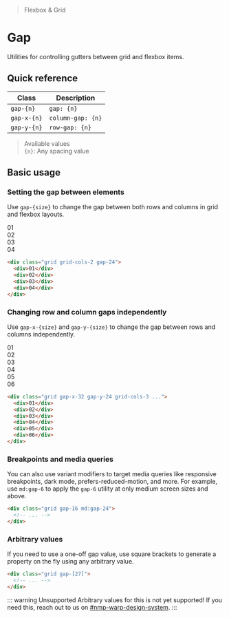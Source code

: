 > Flexbox & Grid

# Gap
Utilities for controlling gutters between grid and flexbox items.

## Quick reference

| Class       | Description       |
| ----------- | ----------------- |
| `gap-{n}`   | `gap: {n}`        |
| `gap-x-{n}` | `column-gap: {n}` |
| `gap-y-{n}` | `row-gap: {n}`    |

> Available values <br />
> `{n}`: Any spacing value <br />

## Basic usage
### Setting the gap between elements
Use `gap-{size}` to change the gap between both rows and columns in grid and flexbox layouts.

<container>
  <box striped class="grid gap-24 grid-cols-2 rounded-4" fg-color="var(--tw-violet-fg)" bg-color="var(--tw-violet-bg)">
    <div class="pd-bg-violet-500 ex-box">01</div>
    <div class="pd-bg-violet-500 ex-box">02</div>
    <div class="pd-bg-violet-500 ex-box">03</div>
    <div class="pd-bg-violet-500 ex-box">04</div>
  </box>
</container>

```html
<div class="grid grid-cols-2 gap-24">
  <div>01</div>
  <div>02</div>
  <div>03</div>
  <div>04</div>
</div>
```

### Changing row and column gaps independently
Use `gap-x-{size}` and `gap-y-{size}` to change the gap between rows and columns independently.
<container>
  <box striped class="grid gap-x-48 gap-y-24 grid-cols-3 rounded-4" fg-color="var(--tw-blue-fg)" bg-color="var(--tw-blue-bg)">
    <div class="pd-bg-blue-500 ex-box">01</div>
    <div class="pd-bg-blue-500 ex-box">02</div>
    <div class="pd-bg-blue-500 ex-box">03</div>
    <div class="pd-bg-blue-500 ex-box">04</div>
    <div class="pd-bg-blue-500 ex-box">05</div>
    <div class="pd-bg-blue-500 ex-box">06</div>
  </box>
</container>

```html
<div class="grid gap-x-32 gap-y-24 grid-cols-3 ...">
  <div>01</div>
  <div>02</div>
  <div>03</div>
  <div>04</div>
  <div>05</div>
  <div>06</div>
</div>
```

### Breakpoints and media queries
You can also use variant modifiers to target media queries like responsive breakpoints, dark mode, prefers-reduced-motion, and more. For example, use `md:gap-6` to apply the `gap-6` utility at only medium screen sizes and above.

```html
<div class="grid gap-16 md:gap-24">
  <!-- ... -->
</div>
```

### Arbitrary values
If you need to use a one-off gap value, use square brackets to generate a property on the fly using any arbitrary value.

```html
<div class="grid gap-[27]">
  <!-- ... -->
</div>
```

::: warning Unsupported
Arbitrary values for this is not yet supported! If you need this, reach out to us on [#nmp-warp-design-system](https://sch-chat.slack.com/archives/C04P0GYTHPV).
:::